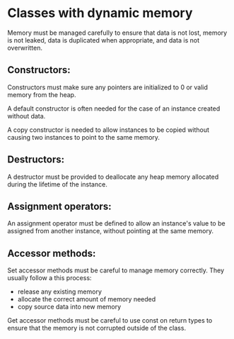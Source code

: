 Classes with dynamic memory
============================

Memory must be managed carefully to ensure
that data is not lost, memory is not leaked,
data is duplicated when appropriate, and
data is not overwritten.

Constructors:
-------------

Constructors must make sure any pointers
are initialized to 0 or valid memory from
the heap.

A default constructor is often needed for
the case of an instance created without
data.

A copy constructor is needed to allow
instances to be copied without causing
two instances to point to the same memory.

Destructors:
------------

A destructor must be provided to deallocate
any heap memory allocated during the lifetime
of the instance.

Assignment operators:
---------------------

An assignment operator must be defined to
allow an instance's value to be assigned
from another instance, without pointing
at the same memory.

Accessor methods:
-----------------

Set accessor methods must be careful to
manage memory correctly.  They usually
follow a this process:

- release any existing memory
- allocate the correct amount of memory needed
- copy source data into new memory

Get accessor methods must be careful to
use const on return types to ensure that
the memory is not corrupted outside of the
class.
